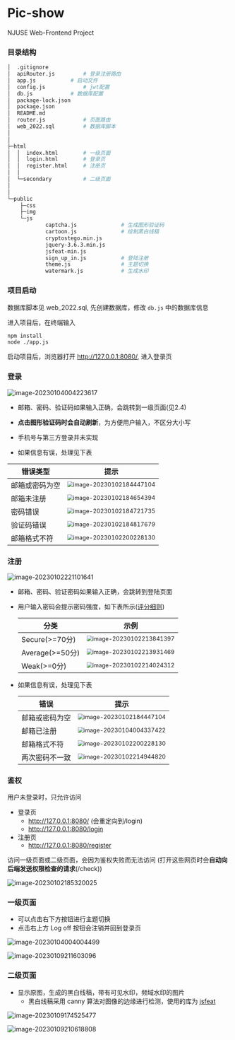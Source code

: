 # Pic-show

NJUSE Web-Frontend Project

### 目录结构

```bash
│  .gitignore
│  apiRouter.js			# 登录注册路由
│  app.js			# 启动文件
│  config.js			# jwt配置
│  db.js			# 数据库配置
│  package-lock.json
│  package.json
│  README.md
│  router.js			# 页面路由
│  web_2022.sql			# 数据库脚本
│
│
├─html
│  │  index.html		# 一级页面
│  │  login.html		# 登录页
│  │  register.html		# 注册页
│  │
│  └─secondary			# 二级页面
│
│
└─public
    ├─css
    ├─img
    └─js
            captcha.js				# 生成图形验证码
            cartoon.js				# 绘制黑白线稿
            cryptostego.min.js
            jquery-3.6.3.min.js
            jsfeat-min.js
            sign_up_in.js			# 登陆注册
            theme.js				# 主题切换
            watermark.js			# 生成水印
```

### 项目启动

数据库脚本见 web_2022.sql, 先创建数据库，修改 `db.js` 中的数据库信息

进入项目后，在终端输入

```bash
npm install
node ./app.js
```

启动项目后，浏览器打开 http://127.0.0.1:8080/, 进入登录页

### 登录

![image-20230104004223617](https://whale-picture.oss-cn-hangzhou.aliyuncs.com/img/image-20230104004223617.png)

- 邮箱、密码、验证码如果输入正确，会跳转到一级页面(见2.4)
- **点击图形验证码时会自动刷新**，为方便用户输入，不区分大小写
- 手机号与第三方登录并未实现

- 如果信息有误，处理见下表

| 错误类型       | 提示                                                         |
| -------------- | ------------------------------------------------------------ |
| 邮箱或密码为空 | <img src="https://whale-picture.oss-cn-hangzhou.aliyuncs.com/img/image-20230102184447104.png" alt="image-20230102184447104" style="zoom:80%;" /> |
| 邮箱未注册     | <img src="https://whale-picture.oss-cn-hangzhou.aliyuncs.com/img/image-20230102184654394.png" alt="image-20230102184654394" style="zoom:80%;" /> |
| 密码错误       | <img src="https://whale-picture.oss-cn-hangzhou.aliyuncs.com/img/image-20230102184721735.png" alt="image-20230102184721735" style="zoom:80%;" /> |
| 验证码错误     | <img src="https://whale-picture.oss-cn-hangzhou.aliyuncs.com/img/image-20230102184817679.png" alt="image-20230102184817679" style="zoom:80%;" /> |
| 邮箱格式不符   | <img src="https://whale-picture.oss-cn-hangzhou.aliyuncs.com/img/image-20230102200228130.png" alt="image-20230102200228130" style="zoom:80%;" /> |

### 注册

![image-20230102221101641](https://whale-picture.oss-cn-hangzhou.aliyuncs.com/img/image-20230102221101641.png)

- 邮箱、密码、验证密码如果输入正确，会跳转到登陆页面

- 用户输入密码会提示密码强度，如下表所示([评分细则](https://zhuanlan.zhihu.com/p/25545606))

  | 分类            | 示例                                                         |
  | --------------- | ------------------------------------------------------------ |
  | Secure(>=70分)  | <img src="https://whale-picture.oss-cn-hangzhou.aliyuncs.com/img/image-20230102213841397.png" alt="image-20230102213841397" style="zoom:80%;" /> |
  | Average(>=50分) | <img src="https://whale-picture.oss-cn-hangzhou.aliyuncs.com/img/image-20230102213931469.png" alt="image-20230102213931469" style="zoom:80%;" /> |
  | Weak(>=0分)     | <img src="https://whale-picture.oss-cn-hangzhou.aliyuncs.com/img/image-20230102214024312.png" alt="image-20230102214024312" style="zoom:80%;" /> |

- 如果信息有误，处理见下表

  | 错误           | 提示                                                         |
  | -------------- | ------------------------------------------------------------ |
  | 邮箱或密码为空 | <img src="https://whale-picture.oss-cn-hangzhou.aliyuncs.com/img/image-20230102184447104.png" alt="image-20230102184447104" style="zoom:80%;" /> |
  | 邮箱已注册     | <img src="https://whale-picture.oss-cn-hangzhou.aliyuncs.com/img/image-20230104004337422.png" alt="image-20230104004337422" style="zoom:80%;" /> |
  | 邮箱格式不符   | <img src="https://whale-picture.oss-cn-hangzhou.aliyuncs.com/img/image-20230102200228130.png" alt="image-20230102200228130" style="zoom:80%;" /> |
  | 两次密码不一致 | <img src="https://whale-picture.oss-cn-hangzhou.aliyuncs.com/img/image-20230102214944820.png" alt="image-20230102214944820" style="zoom:80%;" /> |

### 鉴权

用户未登录时，只允许访问

- 登录页
  - http://127.0.0.1:8080/  (会重定向到/login)
  - http://127.0.0.1:8080/login
- 注册页
  - http://127.0.0.1:8080/register

访问一级页面或二级页面，会因为鉴权失败而无法访问 (打开这些网页时会**自动向后端发送权限检查的请求**(/check)) 

<img src="https://whale-picture.oss-cn-hangzhou.aliyuncs.com/img/image-20230102185320025.png" alt="image-20230102185320025"  />

### 一级页面

- 可以点击右下方按钮进行主题切换
- 点击右上方 Log off 按钮会注销并回到登录页

![image-20230104004004499](https://whale-picture.oss-cn-hangzhou.aliyuncs.com/img/image-20230104004004499.png)

![image-20230109211603096](https://whale-picture.oss-cn-hangzhou.aliyuncs.com/img/image-20230109211603096.png)

### 二级页面

- 显示原图，生成的黑白线稿，带有可见水印，频域水印的图片
  - 黑白线稿采用 canny 算法对图像的边缘进行检测，使用的库为 [jsfeat](https://github.com/inspirit/jsfeat)


![image-20230109174525477](https://whale-picture.oss-cn-hangzhou.aliyuncs.com/img/image-20230109174525477.png)

![image-20230109210618808](https://whale-picture.oss-cn-hangzhou.aliyuncs.com/img/image-20230109210618808.png)
